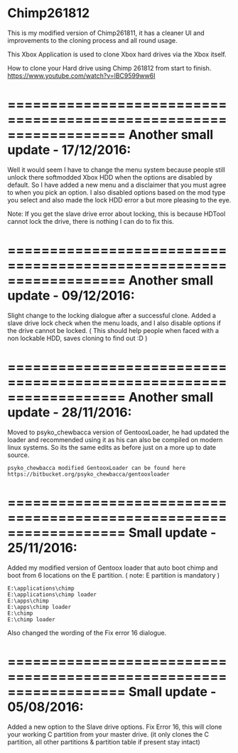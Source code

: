 # Chimp261812
This is my modified version of Chimp261811, it has a cleaner UI and improvements to the cloning process and all round usage.

This Xbox Application is used to clone Xbox hard drives via the Xbox itself.

How to clone your Hard drive using Chimp 261812 from start to finish.
https://www.youtube.com/watch?v=lBC9599ww6I


==================================================================
Another small update - 17/12/2016:
==================================================================

Well it would seem I have to change the menu system because people still unlock there softmodded Xbox HDD when the options are disabled by default.
So I have added a new menu and a disclaimer that you must agree to when you pick an option.
I also disabled options based on the mod type you select and also made the lock HDD error a but more pleasing to the eye.

Note: If you get the slave drive error about locking, this is because HDTool cannot lock the drive, there is nothing I can do to fix this.


==================================================================
Another small update - 09/12/2016:
==================================================================

Slight change to the locking dialogue after a successful clone.
Added a slave drive lock check when the menu loads, and I also disable options if the drive cannot be locked.
( This should help people when faced with a non lockable HDD, saves cloning to find out :D )


==================================================================
Another small update - 28/11/2016:
==================================================================

Moved to psyko_chewbacca version of GentooxLoader, he had updated the loader and recommended using it as his can also be compiled on modern linux systems.
So its the same edits as before just on a more up to date source.
	
	psyko_chewbacca modified GentooxLoader can be found here
	https://bitbucket.org/psyko_chewbacca/gentooxloader

	
==================================================================
Small update - 25/11/2016:
==================================================================

Added my modified version of Gentoox loader that auto boot chimp and boot from 6 locations on the E partition.
( note: E partition is mandatory )

	E:\applications\chimp
	E:\applications\chimp loader
	E:\apps\chimp
	E:\apps\chimp loader
	E:\chimp
	E:\chimp loader

Also changed the wording of the Fix error 16 dialogue.


==================================================================
Small update - 05/08/2016:
==================================================================

Added a new option to the Slave drive options.
Fix Error 16, this will clone your working C partition from your master drive.
(it only clones the C partition, all other partitions & partition table if present stay intact)